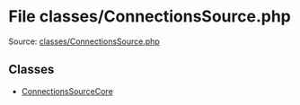 File classes/ConnectionsSource.php
=========

Source: [classes/ConnectionsSource.php](https://github.com/PrestaShop/PrestaShop/blob/1.6.0.2/classes/ConnectionsSource.php)


Classes
-------

* [ConnectionsSourceCore](class.ConnectionsSourceCore.md)

